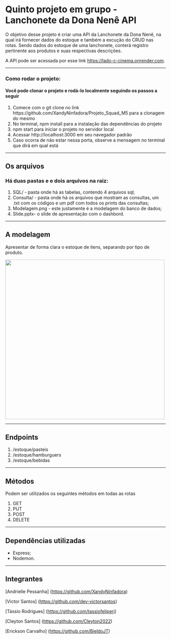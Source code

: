 # Quinto projeto em grupo - Lanchonete da Dona Nenê API
O objetivo desse projeto é criar uma API da Lanchonete da Dona Nenê, na qual irá fornecer dados do estoque e também a excução do CRUD nas rotas. Sendo dados do estoque de uma lanchonete, conterá registro pertinente aos produtos e suas respectivas descrições.

A API pode ser acessada por esse link https://lado-c-cinema.onrender.com.

<hr>
<h3> Como rodar o projeto:</h3>
<h4> Você pode clonar o projeto e rodá-lo localmente seguindo os passos a seguir</h4>
<ol>
<li> Comece com o git clone no link https://github.com/XandyNinfadora/Projeto_Squad_M5 para a clonagem do mesmo </li>
<li> No terminal, npm install para a instalação das dependências do projeto </li>
<li> npm start para iniciar o projeto no servidor local </li>
<li> Acessar http://localhost:3000 em seu navegador padrão </li>
<li> Caso ocorra de não estar nessa porta, observe a mensagem no terminal que dirá em qual está </li>
</ol>

<hr>

## Os arquivos
<h3> Há duas pastas e e dois arquivos na raiz: </h3>
<ol> 
<li> SQL/ - pasta onde há as tabelas, contendo 4 arquivos sql;</li>
<li> Consulta/ - pasta onde há os arquivos que mostram as consultas, um .txt com os códigos e um pdf com todos os prints das consultas;</li>
<li> Modelagem.png - este justamente é a modelagem do banco de dados;</li>
<li> Slide.pptx- o slide de apresentação com o dashbord. </li>
</ol>

<hr>

## A modelagem 
Apresentar de forma clara o estoque de itens, separando por tipo de produto.

<img src="Modelagem.png" width="500px"/>

<hr>

## Endpoints
<ol>
<li> /estoque/pasteis </li>
<li> /estoque/hamburguers </li>
<li> /estoque/bebidas </li>
</ol>

<hr>

## Métodos
Podem ser utilizados os seguintes métodos em todas as rotas
<ol>
<li> GET </li>
<li> PUT </li>
<li> POST </li>
<li> DELETE </li>
</ol>

<hr>

## Dependências utilizadas
- Express;
- Nodemon.

<hr>

## Integrantes

[Andrielle Pessanha] (https://github.com/XandyNinfadora)

[Victor Santos] (https://github.com/dev-victorsantos)

[Tássio Rodrigues] (https://github.com/tassiofeliperj)

[Cleyton Santos] (https://github.com/Cleyton2022)

[Erickson Carvalho] (https://github.com/BieldoJT)

<br>
